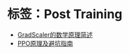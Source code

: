 # 标签：Post Training

-  [GradScaler的数学原理简述](../posts/LoRA：大模型的低秩密语.md)
-  [PPO原理及避坑指南](../posts/PPO原理及避坑指南.md)
